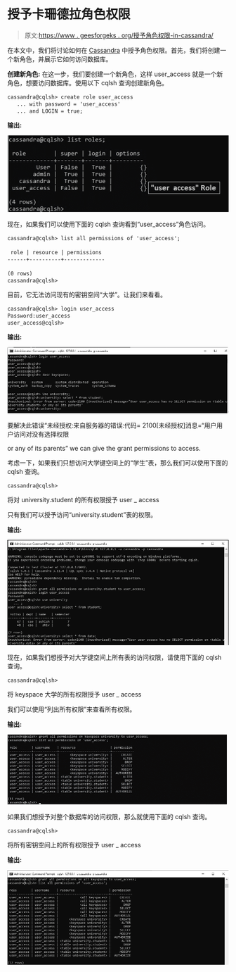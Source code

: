 # 授予卡珊德拉角色权限

> 原文:[https://www . geesforgeks . org/授予角色权限-in-cassandra/](https://www.geeksforgeeks.org/granting-permissions-to-roles-in-cassandra/)

在本文中，我们将讨论如何在 [Cassandra](https://www.geeksforgeeks.org/introduction-to-apache-cassandra/) 中授予角色权限。首先，我们将创建一个新角色，并展示它如何访问数据库。

**创建新角色:**
在这一步，我们要创建一个新角色，这样 user_access 就是一个新角色，想要访问数据库。使用以下 cqlsh 查询创建新角色。

```
cassandra@cqlsh> create role user_access
   ... with password = 'user_access'
   ... and LOGIN = true;

```

**输出:**

![](img/16a4bdc2f917f72e5428055f798825c8.png)

现在，如果我们可以使用下面的 cqlsh 查询看到“user_access”角色访问。

```
cassandra@cqlsh> list all permissions of 'user_access';

 role | resource | permissions
------+----------+-------------

(0 rows)
cassandra@cqlsh>

```

目前，它无法访问现有的密钥空间“大学”。让我们来看看。

```
cassandra@cqlsh> login user_access
Password:user_access
user_access@cqlsh> 
```

**输出:**

![](img/8320287f9bb427af5f6a1ee7692c89c3.png)

要解决此错误“未经授权:来自服务器的错误:代码= 2100[未经授权]消息=“用户用户访问对没有选择权限

or any of its parents” we can give the grant permissions to access.

考虑一下，如果我们只想访问大学键空间上的“学生”表，那么我们可以使用下面的 cqlsh 查询。

```
cassandra@cqlsh> 
```

将对 university.student 的所有权限授予 user _ access

只有我们可以授予访问“university.student”表的权限。

**输出:**

![](img/34071254c3589f66139f5c97689b3d44.png)

现在，如果我们想授予对大学键空间上所有表的访问权限，请使用下面的 cqlsh 查询。

```
cassandra@cqlsh>
```

将 keyspace 大学的所有权限授予 user _ access

我们可以使用“列出所有权限”来查看所有权限。

**输出:**

![](img/688192fab7bcd5dd665beb9aafe1f078.png)

如果我们想授予对整个数据库的访问权限，那么就使用下面的 cqlsh 查询。

```
cassandra@cqlsh>
```

将所有密钥空间上的所有权限授予 user _ access

**输出:**

![](img/0e3e0b345a6c15e8f51ba0818c661c94.png)